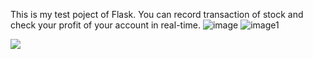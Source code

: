 This is my test poject of Flask. You can record transaction of stock and check your profit of your account in real-time. 
![image](https://user-images.githubusercontent.com/52644183/115110669-1d9f3b80-9faf-11eb-8f4f-44cc29a41d24.png)
![image1](https://user-images.githubusercontent.com/52644183/115110680-2b54c100-9faf-11eb-82e1-d593e7d3fa9f.png)

![](https://i.imgur.com/WIJPTgb.png)
